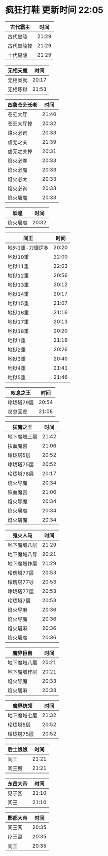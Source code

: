 # 疯狂打鞋 更新时间 22:05

| 古代霸主   | 时间    |
|--------|-------|
| 古代皇陵 | 21:29 |
| 古代皇陵掉 | 21:29 |
| 十代皇陵 | 21:29 |

| 无相天魔   | 时间    |
|--------|-------|
| 无相类就 | 20:17 |
| 无相炼狱 | 21:53 |

| 四象苍茫长老   | 时间    |
|--------|-------|
| 苍茫大厅 | 21:40 |
| 苍茫大厅掉 | 20:32 |
| 烙火必询 | 20:33 |
| 虚无之关 | 21:39 |
| 虚无之关掉 | 20:31 |
| 焰火必春 | 20:33 |
| 焰火必魔 | 20:33 |
| 焰火必太 | 20:33 |
| 焰火必询 | 20:33 |
| 焰火屠魔 | 20:33 |

| 妖瞳   | 时间    |
|--------|-------|
| 焰火屠魔 | 20:32 |

| 间王   | 时间    |
|--------|-------|
| 地外1重-刀锯炉多 | 20:20 |
| 地狱10重 | 22:00 |
| 地狱11重 | 22:03 |
| 地狱12重 | 20:56 |
| 地狱13重 | 20:12 |
| 地狱14重 | 20:17 |
| 地狱15重 | 21:07 |
| 地狱16重 | 21:16 |
| 地狱17重 | 20:13 |
| 地狱18重 | 20:20 |
| 地狱1重 | 21:16 |
| 地狱2重 | 20:26 |
| 地狱3重 | 20:40 |
| 地狱4重 | 21:41 |
| 地狱5重 | 21:46 |

| 叹息之王   | 时间    |
|--------|-------|
| 玲珑塔79层 | 20:54 |
| 叹息回廊 | 21:08 |

| 猛魔之王   | 时间    |
|--------|-------|
| 地下魔域三层 | 21:42 |
| 扶血魔宫 | 21:06 |
| 玲珑塔5层 | 20:52 |
| 玲珑塔75层 | 20:52 |
| 玲珑塔78层 | 20:17 |
| 烧火导魔 | 20:34 |
| 铁血魔宫 | 21:06 |
| 焰火导魔 | 20:34 |
| 焰火居魔 | 20:34 |
| 焰火屠魔 | 20:34 |

| 鬼火人马   | 时间    |
|--------|-------|
| 地下魔域八层 | 21:29 |
| 地下魔域八导 | 20:21 |
| 地下魔域作层 | 21:29 |
| 玲瑰塔77层 | 20:53 |
| 玲瑰塔77导 | 20:53 |
| 玲珑塔77层 | 20:53 |
| 玲珑塔7层 | 20:53 |
| 焰火导麻 | 20:36 |
| 焰火导魔 | 20:36 |
| 焰火屠麻 | 20:36 |
| 焰火屠魔 | 20:36 |

| 魔界巨兽   | 时间    |
|--------|-------|
| 地下魔域八层 | 20:21 |
| 地下魔域作层 | 20:21 |
| 焰火导魔 | 20:33 |
| 焰火居麻 | 20:33 |

| 魔界统领   | 时间    |
|--------|-------|
| 地下魔域七层 | 21:32 |
| 玲珑塔5层 | 20:52 |
| 玲珑塔75层 | 20:52 |

| 后土娘娘   | 时间    |
|--------|-------|
| 阎王 | 21:21 |
| 阎王殿 | 21:21 |

| 东岳大帝   | 时间    |
|--------|-------|
| 见于区 | 21:10 |
| 阎王 | 21:10 |

| 酆都大帝   | 时间    |
|--------|-------|
| 间王网 | 20:35 |
| 疗王殴 | 20:35 |
| 阎王 | 20:35 |